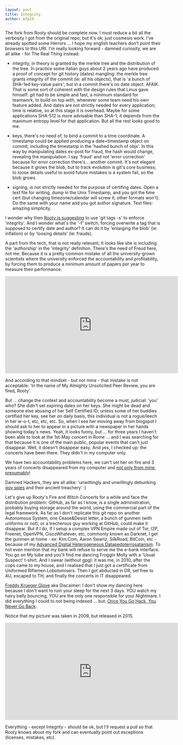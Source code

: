 ```yaml
---
layout: post
title: Integrity.
author: mfp19
---
```


The fork from Rooty should be complete now. I must reduce a bit all the verbosity I got from the original repo; 
but it's ok; just cosmesis work. I've already spotted some Herrors ... I hope my english teachers don't
point their browsers to this URI.
I'm really looking forward - damned curiosity, we are all alike - for The Real Thing instead:

* integrity, in theory is granted by the merkle tree and the distribution of the tree. 
In practice some italian guys about 2 years ago have produced a proof of concept for 
git history (dates) mangling: the merkle tree grants integrity of the commit (ie: all his objects), 
that is 'a bunch of SHA-1ed key-value pairs'; but in a commit there's no date object. AFAIK. 
That is some sort of coherent with the design rules that Linus gave himself: git had to be simple and fast, 
a minimum standard for teamwork, to build on top with, whenever some team need his own feature added. 
And dates are not strictly needed for every application; time is relative, so at this stage it is overhead. 
Maybe for some applications SHA-512 is more advisable than SHA-1; it depends from the maximum entropy level
for that application. But all the rest looks good to me.

* keys, there's no need of, to bind a commit to a time coordinate. A timestamp could
be applied producing a date=timestamp object on commit; including the timestamp in the 'hashed bunch of objs'.
In this way by manipulating dates ex-post for fraud, the hash would change, revealing the manipulation. 
I say 'fraud' and not 'error correction' because for error correction there's... another commit. 
It's not elegant because it grows the blob, but to track evolution is git's core business; 
to loose details useful to avoid future mistakes is a system fail, so the blob grows.

* signing, is not strictly needed for the purpose of certifing dates. Open a text file for writing, 
dump in the Unix Timestamp, and you got the time cert (but changing timezone/calendar will screw it;
other formats won't). Do the same with your name and you got author signature. Text files: amazing simplicity.

I wonder why then [Rooty is suggesting](http://blog.invisiblethings.org/2015/02/09/my-new-git-based-blog.html) 
to use 'git tags -s' to enforce 'integrity'. And I wonder what's the '-f' switch; 
forcing overwrite a tag that is supposed to certify date and author? 
It can do it by 'enlarging the blob' (ie: inflation) or by 'loosing details' (ie: frauds).

A part from the tech, that is not really relevant, It looks like she is including 
the 'authorship' in the 'integrity' definition. There's the need of Freud here, not me.
Because it is a pretty common mistake of all the university-grown scientists where the university
enforced the accountability and profitability, by forcing them to produce a minimum amount of papers per year
to measure their performance.

<iframe width="560" height="315" src="https://www.youtube.com/embed/J6lyURyVz7k" frameborder="0" allowfullscreen>John Oliver's Standardized Testing</iframe>

And according to that mindset - but not mine - that mistake is not acceptable: 
'In the name of My Almighty Unsolicited Peer Review, you are fired, Rooty'. 

But ... change the context and accountability become a must, judicial: 
'you' who? She didn't set expiring dates on her keys.
She might be dead and someone else abusing of her Self Certified ID;
unless some of her buddies certified her key, see her on daily basis, 
this individual is not a rogue/leech in her w-o-t, etc, etc, etc. 
So, when I see her moving away from blogspot I should ask to her
to appear in a picture with a newspaper in her hands showing
today's news. Yeah, it looks funny, but ... for three years I haven't
been able to look at the 1st-May concert in Rome ... and I was
searching for that because it is one of the main public, 
popular events that can't just disappear.
Well, it doesn't disappear easy.
And yes, I checked up: the concerts have been there.
They didn't in my computer only.

We have two accountability problems here, we can't set her on fire
and 3 years of concerts disappeared from my computer and 
[not only from mine, presumably](https://www.youtube.com/watch?v=ar2rLUhlhvI)!

Damned Hackers, they are all alike: 'unwittingly and unwillingly debunking 
[gov spies](http://www.bgpmon.net/how-hacking-team-helped-italian-special-operations-group-with-bgp-routing-hijack/) and their ancient treachery' :)

Let's give up Rooty's Fire and Witch Concerts for a while and face 
the distribution problem: GitHub, as far as I know, is a single administration, 
probably buying storage around the world, using the commercial part of the legal framework. 
As far as I don't replicate this git repo on another Autonomous System, 
one Cease&Desist letter, a bunch of gunmen (with uniforms or not), 
or a trecherous guy working at GitHub, could make it disappear. 
But if I do, If I setup a complex VPN Empire made out of Tor, I2P, Freenet, 
OpenVPN, CiscoWhatever, etc, commonly known as Darknet,
I get the gunmen at home - ex: Kim.Com, Aaron Swartz, SilkRoad, BitCoin, etc - 
because of my [Advanced Digital Heterogeneous Datapedoterrosatanism](https://en.wikipedia.org/wiki/Four_Horsemen_of_the_Infocalypse).
To not even mention that my bank will refuse to serve me the e-bank interface.
You go on My tube and you'll find me dancing Froggin Molly with a 'Usual Suspect' t-shirt.
And I swear (without gpg): it was me, in 2010, after the cops came to my house, 
and I realised that I just got a certificate from Uniformed Riflemen Lobotomisers.
Then I got abducted in DR, set free to AU, escaped to TH, and finally the concerts 
in IT disappeared.

[Freddy Krueger Glove](http://freddykruegersglove.com/) aka Discaimer: 
I don't show my dancing here because I don't want to ruin your sleep for the next 3 days. 
YOU watch my hairy belly bouncing, YOU are the only one responsible for your Nightmare.
I did everything I could to not being indexed ... but: 
[Once You Go Hack, You Never Go Back](http://www.lombrosity.com/).

Notice that my picture was taken in 2009, but released in 2015.

<iframe width="560" height="315" src="https://www.youtube.com/embed/upybdQMSX9o" frameborder="0" allowfullscreen>Matteo Flora at CCC2015 introducing Lombrosity.com</iframe>

Everything - except Integrity - should be ok, but I'll request a pull so that Rooty knows 
about my fork and can eventually point out exceptions (licenses, mistakes, etc).

